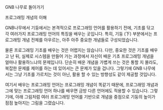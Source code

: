 GNB 나무로 돌아가기


프로그래밍 개념의 이해

GNB나무에서 기둥에서는 본격적으로 프로그래밍 언어를 활용하기 전에, 기초를 닦고 각 여러가지 프로그래밍 언어의 특징을 배우는 곳입니다. 특히, 기둥 (下) 부분에서는 프로그래밍 개념 전체를 아우르는, 아주 아주 중요한 개념들로 구성되었습니다.

물론 프로그래밍 기초를 배우는 것은 어렵지는 않습니다. 다만, 중요한 것은 기초를 배우고 난 뒤, 실제로 시스템을 만들어 가는 과정에서 자신이 배운 기초 프로그래밍 개념을 얼마나 활용하느냐의 문제입니다. 단순히 배운 개념을 가볍게 쓰는 것은 통할 지 몰라도, 복잡한 문제를 제어를 하는 데 있어서는 큰 문제가 있을 겁니다. 그렇기에 GNB 나무에서는 그냥 기초를 가르치는 것이 아닌, 활용 할 수 있는 방향성도 같이 제공할 것입니다.	

여기서 배우는 프로그래밍 언어는 프로그래밍 개념이 똑같기 때문에, 프로그래밍 개념과 그에 맞는 프로그래밍 언어 하나를 배우면 금방 다른 언어에도 적용할 수 있습니다. 그렇기에, 아래 그림처럼 여러 프로그래밍 언어를 기반으로 개념을 중점으로 기둥의 높이가 점점 높아지는 그림을 그렸습니다.